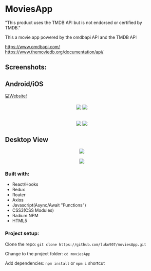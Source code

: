 # MoviesApp
"This product uses the TMDB API but is not endorsed or certified by TMDB."

This a movie app powered by the omdbapi API and  the TMDB API

https://www.omdbapi.com/<br />
https://www.themoviedb.org/documentation/api/

## Screenshots:

## Android/iOS

<a href="https://movies-app-lk.netlify.app"> 💻Website!<a/>
<div align="center">
  <img src="https://user-images.githubusercontent.com/48270029/143493278-5ac5097d-3fc1-4e68-9f38-406a18f6d995.png" />
  <img src="https://user-images.githubusercontent.com/48270029/143493282-1d5c2301-bab2-473a-a740-a7fcff8e5672.png" />
</div>

<br />
<br />

<div align="center">
  <img src="https://user-images.githubusercontent.com/48270029/143493283-0847f550-cc6c-41d2-a592-f15b6ebeea54.png" />
  <img src="https://user-images.githubusercontent.com/48270029/143493288-2667a4fe-db02-4e16-a2d3-7f642f79eee0.png" />
</div>

## Desktop View
<div align="center">
  <img src="https://user-images.githubusercontent.com/48270029/143493291-3eae3412-ac83-4de1-a55e-434bda8b59dc.png" />
  <br />
  <br />
  <img src="https://user-images.githubusercontent.com/48270029/143493295-9fb416eb-61a0-4a1e-8ce5-50e70ba1e7c8.png" />
</div>

### Built with:

- React/Hooks
- Redux
- Router
- Axios
- Javascript(Async/Await "Functions")
- CSS3(CSS Modules)
- Radium NPM
- HTML5

### Project setup:

Clone the repo:
`git clone https://github.com/luko907/moviesApp.git`

Change to the project folder:
`cd moviesApp`

Add dependencies:
`npm install` or `npm i` shortcut

